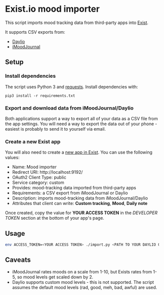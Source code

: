 # Exist.io mood importer

This script imports mood tracking data from third-party apps into [Exist](https://exist.io/dashboard/).

It supports CSV exports from:
* [Daylio](https://daylio.webflow.io/)
* [iMoodJournal](https://www.imoodjournal.com/)

## Setup

### Install dependencies

The script uses Python 3 and [requests](http://docs.python-requests.org/en/master/). Install dependencies with:

```
pip3 install -r requirements.txt
```

### Export and download data from iMoodJournal/Daylio

Both applications support a way to export all of your data as a CSV file from the app settings. 
You will need a way to export the data out of your phone - easiest is probably to send it to yourself via email.

### Create a new Exist app

You will also need to create a [new app in Exist](https://exist.io/account/apps/edit/). You can use the following values:
* Name: Mood importer
* Redirect URI: http://localhost:9192/
* OAuth2 Client Type: public
* Service category: custom
* Provides: mood-tracking data imported from third-party apps
* Requirements: a CSV export from iMoodJournal or Daylio
* Description: imports mood-tracking data from iMoodJournal/Daylio
* Attributes that client can write: **Custom tracking**, **Mood**, **Daily note**

Once created, copy the value for **YOUR ACCESS TOKEN** in the *DEVELOPER TOKEN* section at the bottom of your app's page.

## Usage

```sh
env ACCESS_TOKEN=<YOUR ACCESS TOKEN> ./import.py <PATH TO YOUR DAYLIO OR IMOODJOURNAL EXPORT.csv>
```

## Caveats

* iMoodJournal rates moods on a scale from 1-10, but Exists rates from 1-5, so mood levels get scaled down by 2.
* Daylio supports custom mood levels - this is not supported. The script assumes the default mood levels (rad, good, meh, bad, awful) are used.
